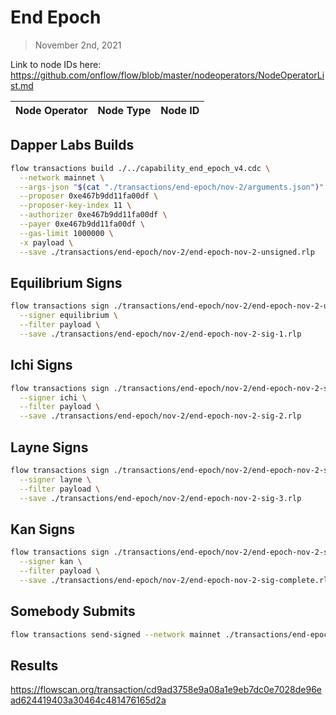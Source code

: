# End Epoch
> November 2nd, 2021

Link to node IDs here: https://github.com/onflow/flow/blob/master/nodeoperators/NodeOperatorList.md

| Node Operator             | Node Type          | Node ID  |
|:--------------------------|:-------------------|:---------|




## Dapper Labs Builds

```sh
flow transactions build ./../capability_end_epoch_v4.cdc \
  --network mainnet \
  --args-json "$(cat "./transactions/end-epoch/nov-2/arguments.json")" \
  --proposer 0xe467b9dd11fa00df \
  --proposer-key-index 11 \
  --authorizer 0xe467b9dd11fa00df \
  --payer 0xe467b9dd11fa00df \
  --gas-limit 1000000 \
  -x payload \
  --save ./transactions/end-epoch/nov-2/end-epoch-nov-2-unsigned.rlp
```

## Equilibrium Signs

```sh
flow transactions sign ./transactions/end-epoch/nov-2/end-epoch-nov-2-unsigned.rlp \
  --signer equilibrium \
  --filter payload \
  --save ./transactions/end-epoch/nov-2/end-epoch-nov-2-sig-1.rlp
```

## Ichi Signs

```sh
flow transactions sign ./transactions/end-epoch/nov-2/end-epoch-nov-2-sig-1.rlp \
  --signer ichi \
  --filter payload \
  --save ./transactions/end-epoch/nov-2/end-epoch-nov-2-sig-2.rlp
```

## Layne Signs

```sh
flow transactions sign ./transactions/end-epoch/nov-2/end-epoch-nov-2-sig-2.rlp \
  --signer layne \
  --filter payload \
  --save ./transactions/end-epoch/nov-2/end-epoch-nov-2-sig-3.rlp
```

## Kan Signs

```sh
flow transactions sign ./transactions/end-epoch/nov-2/end-epoch-nov-2-sig-3.rlp \
  --signer kan \
  --filter payload \
  --save ./transactions/end-epoch/nov-2/end-epoch-nov-2-sig-complete.rlp
```

## Somebody Submits

```sh
flow transactions send-signed --network mainnet ./transactions/end-epoch/nov-2/end-epoch-nov-2-sig-complete.rlp
```

## Results

https://flowscan.org/transaction/cd9ad3758e9a08a1e9eb7dc0e7028de96ead624419403a30464c481476165d2a
